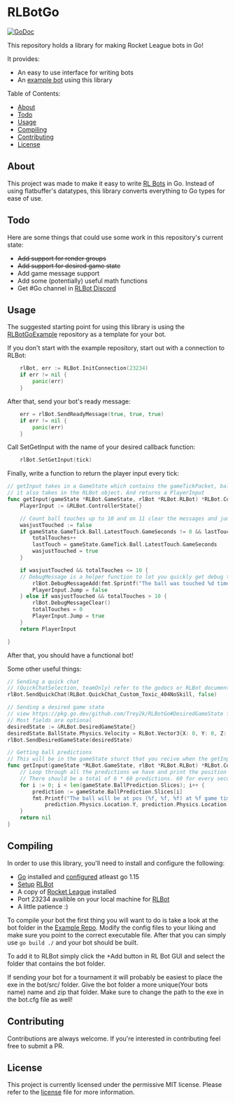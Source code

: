 RLBotGo
===========
[![GoDoc](https://img.shields.io/badge/pkg.go.dev-doc-blue)](http://pkg.go.dev/github.com/Trey2k/RLBotGo)


This repository holds a library for making Rocket League bots in Go!

It provides:

  * An easy to use interface for writing bots
  * An [example bot](https://github.com/Trey2k/RLBotGoExmaple/blob/main/main.go) using this library

Table of Contents:

  * [About](#about)
  * [Todo](#todo)
  * [Usage](#usage)
  * [Compiling](#compiling)
  * [Contributing](#contributing)
  * [License](#license)

About
-----

This project was made to make it easy to write [RL Bots](https://rlbot.org/) in Go. Instead of using flatbuffer's datatypes, this library converts everything to Go types for ease of use.

Todo
-----

Here are some things that could use some work in this repository's current state:

  * ~~Add support for render groups~~
  * ~~Add support for desired game state~~
  * Add game message support
  * Add some (potentially) useful math functions
  * Get #Go channel in [RLBot Discord](https://discord.com/invite/yc643yyd)

Usage
------------

The suggested starting point for using this library is using the [RLBotGoExample](https://github.com/Trey2k/RLBotGoExmaple) repository as a template for your bot.

If you don't start with the example repository, start out with a connection to RLBot:
```Go
	rlBot, err := RLBot.InitConnection(23234)
	if err != nil {
		panic(err)
	}
```
After that, send your bot's ready message:
```Go
	err = rlBot.SendReadyMessage(true, true, true)
	if err != nil {
		panic(err)
	}

```
Call SetGetInput with the name of your desired callback function:
```Go
    rlBot.SetGetInput(tick)
```
Finally, write a function to return the player input every tick:
```Go
// getInput takes in a GameState which contains the gameTickPacket, ballPredidctions, fieldInfo and matchSettings
// it also takes in the RLBot object. And returns a PlayerInput
func getInput(gameState *RLBot.GameState, rlBot *RLBot.RLBot) *RLBot.ControllerState {
	PlayerInput := &RLBot.ControllerState{}

	// Count ball touches up to 10 and on 11 clear the messages and jump
	wasjustTouched := false
	if gameState.GameTick.Ball.LatestTouch.GameSeconds != 0 && lastTouch != gameState.GameTick.Ball.LatestTouch.GameSeconds {
		totalTouches++
		lastTouch = gameState.GameTick.Ball.LatestTouch.GameSeconds
		wasjustTouched = true
	}

	if wasjustTouched && totalTouches <= 10 {
    // DebugMessage is a helper function to let you quickly get debug text on screen. it will automaticaly place it so text will not overlap
		rlBot.DebugMessageAdd(fmt.Sprintf("The ball was touched %d times", totalTouches))
		PlayerInput.Jump = false
	} else if wasjustTouched && totalTouches > 10 {
		rlBot.DebugMessageClear()
		totalTouches = 0
		PlayerInput.Jump = true
	}
	return PlayerInput

}
```

After that, you should have a functional bot!

Some other useful things:
```go
// Sending a quick chat
// (QuickChatSelection, teamOnly) refer to the godocs or RLBot documentation for all QuickChatSelection types
rlBot.SendQuickChat(RLBot.QuickChat_Custom_Toxic_404NoSkill, false)

// Sending a desired game state
// view https://pkg.go.dev/github.com/Trey2k/RLBotGo#DesiredGameState for more info
// Most fields are optional
desiredState := &RLBot.DesiredGameState{}
desiredState.BallState.Physics.Velocity = RLBot.Vector3{X: 0, Y: 0, Z: 1000}
rlBot.SendDesiredGameState(desiredState)

// Getting ball predictions
// This will be in the gameState sturct that you recive when the getInput callback is called
func getInput(gameState *RLBot.GameState, rlBot *RLBot.RLBot) *RLBot.ControllerState {
	// Loop through all the predictions we have and print the position and predicted time.
	// There should be a total of 6 * 60 predictions. 60 for every secound and a total of 6 secounds
	for i := 0; i < len(gameState.BallPrediction.Slices); i++ {
		prediction := gameState.BallPrediction.Slices[i]
		fmt.Printf("The ball will be at pos (%f, %f, %f) at %f game time", prediction.Physics.Location.X,
			prediction.Physics.Location.Y, prediction.Physics.Location.Z, prediction.GameSeconds)
	}
	return nil
}


```

Compiling
------------
In order to use this library, you'll need to install and configure the following:

  * [Go](https://golang.org) installed and [configured](https://golang.org/doc/install) atleast go 1.15
  * [Setup](https://www.youtube.com/watch?v=oXkbizklI2U) [RLBot](https://rlbot.org/)
  * A copy of [Rocket League](https://www.rocketleague.com/) installed
  * Port 23234 availible on your local machine for [RLBot](https://rlbot.org/)
  * A little patience :)

To compile your bot the first thing you will want to do is take a look at the bot folder in the [Example Repo](https://github.com/Trey2k/RLBotGoExample/tree/main/bot). Modify the config files to your liking and make sure you point to the correct executable file. After that you can simply use `go build ./` and your bot should be built.

To add it to RLBot simply click the +Add button in RL Bot GUI and select the folder that contains the bot folder.

If sending your bot for a tournament it will probably be easiest to place the exe in the bot/src/ folder. Give the bot folder a more unique(Your bots name) name and zip that folder. Make sure to change the path to the exe in the bot.cfg file as well!

Contributing
------------

Contributions are always welcome. If you're interested in contributing feel free to submit a PR.

License
-------

This project is currently licensed under the permissive MIT license. Please refer to the [license](/LICENSE) file for more information.
